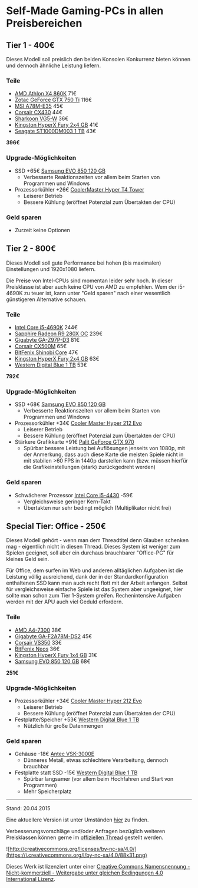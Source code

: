 # Self-Made Gaming-PCs in allen Preisbereichen
## Tier 1 - 400€
Dieses Modell soll preislich den beiden Konsolen Konkurrenz bieten können und dennoch ähnliche Leistung liefern.

### Teile
* [AMD Athlon X4 860K](http://www.mindfactory.de/product_info.php/AMD-Athlon-X4-860K-4x-3-70GHz-So-FM2--BOX_977342.html) 71€
* [Zotac GeForce GTX 750 Ti](http://www.mindfactory.de/product_info.php/2048MB-ZOTAC-GeForce-GTX-750-Ti-Aktiv-PCIe-3-0-x16--Retail-_952353.html) 116€
* [MSI A78M-E35](http://www.mindfactory.de/product_info.php/MSI-A78M-E35-AMD-A78-So-FM2--Dual-Channel-DDR3-mATX-Retail_948832.html) 45€
* [Corsair CX430](http://www.mindfactory.de/product_info.php/430-Watt-Corsair-CX-Series-Non-Modular-80--Bronze_816123.html) 44€
* [Sharkoon VG5-W](http://www.mindfactory.de/product_info.php/Sharkoon-VG5-W-blau-Midi-Tower-ohne-Netzteil-blau_1014839.html) 36€
* [Kingston HyperX Fury 2x4 GB](http://www.mindfactory.de/product_info.php/8GB-HyperX-FURY-blau-DDR3-1600-DIMM-CL10-Dual-Kit_958551.html) 41€
* [Seagate ST1000DM003 1 TB](http://www.mindfactory.de/product_info.php/1000GB-Seagate-Desktop-HDD-ST1000DM003-64MB-3-5Zoll--8-9cm--SATA-6Gb-s_775365.html) 43€

**396€**

### Upgrade-Möglichkeiten
* SSD +65€ [Samsung EVO 850 120 GB](http://www.mindfactory.de/product_info.php/120GB-Samsung-850-Evo-2-5Zoll--6-4cm--SATA-6Gb-s-TLC-Toggle--MZ-75E120B-E_987650.html)
  * Verbesserte Reaktionszeiten vor allem beim Starten von Programmen und Windows
* Prozessorkühler +26€ [CoolerMaster Hyper T4 Tower](http://www.mindfactory.de/product_info.php/CoolerMaster-Hyper-T4-Tower-Kuehler_821796.html)
  * Leiserer Betrieb
  * Bessere Kühlung (eröffnet Potenzial zum Übertakten der CPU)

### Geld sparen
* Zurzeit keine Optionen

## Tier 2 - 800€
Dieses Modell soll gute Performance bei hohen (bis maximalen) Einstellungen und 1920x1080 liefern.

Die Preise von Intel-CPUs sind momentan leider sehr hoch. In dieser Preisklasse ist aber auch keine CPU von AMD zu empfehlen. Wem der i5-4690K zu teuer ist, kann unter "Geld sparen" nach einer wesentlich günstigeren Alternative schauen.

### Teile
* [Intel Core i5-4690K](http://www.mindfactory.de/product_info.php/Intel-Core-i5-4690K-4x-3-50GHz-So-1150-BOX_962954.html) 244€
* [Sapphire Radeon R9 280X OC](http://www.mindfactory.de/product_info.php/3072MB-Sapphire-Radeon-R9-280X-Vapor-X-Tri-X-OC-Aktiv-PCIe-3-0-x16--Lite-_982571.html) 239€
* [Gigabyte GA-Z97P-D3](http://www.mindfactory.de/product_info.php/Gigabyte-GA-Z97P-D3-Intel-Z97-So-1150-Dual-Channel-DDR3-ATX-Retail_961226.html) 81€
* [Corsair CX500M](http://www.mindfactory.de/product_info.php/500-Watt-Corsair-CX-Series-Modular-80--Bronze_826011.html) 65€
* [BitFenix Shinobi Core](http://www.mindfactory.de/product_info.php/BitFenix-Shinobi-Core-USB-3-0-Midi-Tower-ohne-Netzteil-weiss_744298.html) 47€
* [Kingston HyperX Fury 2x4 GB](http://www.mindfactory.de/product_info.php/8GB-HyperX-FURY-blau-DDR3-1600-DIMM-CL10-Dual-Kit_958551.html) 63€
* [Western Digital Blue 1 TB](http://www.mindfactory.de/product_info.php/1000GB-WD-Blue-WD10EZEX-64MB-3-5Zoll--8-9cm--SATA-6Gb-s_806194.html) 53€

**792€**

### Upgrade-Möglichkeiten
* SSD +68€ [Samsung EVO 850 120 GB](http://www.mindfactory.de/product_info.php/120GB-Samsung-850-Evo-2-5Zoll--6-4cm--SATA-6Gb-s-TLC-Toggle--MZ-75E120B-E_987650.html)
  * Verbesserte Reaktionszeiten vor allem beim Starten von Programmen und Windows
* Prozessorkühler +34€ [Cooler Master Hyper 212 Evo](http://www.mindfactory.de/product_info.php/CoolerMaster-Hyper-212-Evo-Tower-Kuehler_777730.html)
  * Leiserer Betrieb
  * Bessere Kühlung (eröffnet Potenzial zum Übertakten der CPU)
* Stärkere Grafikkarte +91€ [Palit GeForce GTX 970](http://www.mindfactory.de/product_info.php/4096MB-Palit-GeForce-GTX-970-Aktiv-PCIe-3-0-x16--Retail-_977469.html)
  * Spürbar bessere Leistung bei Auflösungen jenseits von 1080p, mit der Anmerkung, dass auch diese Karte die meisten Spiele nicht in mit stabilen >60 FPS in 1440p darstellen kann (bzw. müssen hierfür die Grafikeinstellungen (stark) zurückgedreht werden)

### Geld sparen
* Schwächerer Prozessor [Intel Core i5-4430](http://www.mindfactory.de/product_info.php/Intel-Core-i5-4430-4x-3-00GHz-So-1150-BOX_854452.html) -59€
  * Vergleichsweise geringer Kern-Takt
  * Übertakten nur sehr bedingt möglich (Multiplikator nicht frei)

## Special Tier: Office - 250€
Dieses Modell gehört - wenn man dem Threadtitel denn Glauben schenken mag - eigentlich nicht in diesen Thread. Dieses System ist weniger zum Spielen geeignet, soll aber ein durchaus brauchbarer "Office-PC" für kleines Geld sein.

Für Office, dem surfen im Web und anderen alltäglichen Aufgaben ist die Leistung völlig ausreichend, dank der in der Standardkonfiguration enthaltenen SSD kann man auch recht flott mit der Arbeit anfangen. Selbst für vergleichsweise einfache Spiele ist das System aber ungeeignet, hier sollte man schon zum Tier 1-System greifen. Rechenintensive Aufgaben werden mit der APU auch viel Geduld erfordern.

### Teile
* [AMD A4-7300](http://www.mindfactory.de/product_info.php/AMD-A4-Series-A4-7300-2x-3-80GHz-So-FM2-BOX_976665.html) 38€
* [Gigabyte GA-F2A78M-DS2](http://www.mindfactory.de/product_info.php/Gigabyte-GA-F2A78M-DS2-AMD-A78-So-FM2--Dual-Channel-DDR3-mATX-Retail_949993.html) 45€
* [Corsair VS350](http://www.mindfactory.de/product_info.php/350-Watt-Corsair-VS-Series-VS350-Non-Modular_974787.html) 33€
* [BitFenix Neos](http://www.mindfactory.de/product_info.php/BitFenix-Neos-Midi-Tower-ohne-Netzteil-schwarz-silber_966514.html) 36€
* [Kingston HyperX Fury 1x4 GB](http://www.mindfactory.de/product_info.php/4GB-HyperX-FURY-blau-DDR3-1600-DIMM-CL10-Single_958549.html) 31€
* [Samsung EVO 850 120 GB](http://www.mindfactory.de/product_info.php/120GB-Samsung-850-Evo-2-5Zoll--6-4cm--SATA-6Gb-s-TLC-Toggle--MZ-75E120B-E_987650.html) 68€

**251€**

### Upgrade-Möglichkeiten
* Prozessorkühler +34€ [Cooler Master Hyper 212 Evo](http://www.mindfactory.de/product_info.php/CoolerMaster-Hyper-212-Evo-Tower-Kuehler_777730.html)
  * Leiserer Betrieb
  * Bessere Kühlung (eröffnet Potenzial zum Übertakten der CPU)
* Festplatte/Speicher +53€ [Western Digital Blue 1 TB](http://www.mindfactory.de/product_info.php/1000GB-WD-Blue-WD10EZEX-64MB-3-5Zoll--8-9cm--SATA-6Gb-s_806194.html)
  * Nützlich für große Datenmengen

### Geld sparen
* Gehäuse -18€ [Antec VSK-3000E](http://www.mindfactory.de/product_info.php/Antec-VSK-3000E-Midi-Tower-ohne-Netzteil-schwarz_827323.html)
  * Dünneres Metall, etwas schlechtere Verarbeitung, dennoch brauchbar
* Festplatte statt SSD -15€ [Western Digital Blue 1 TB](http://www.mindfactory.de/product_info.php/1000GB-WD-Blue-WD10EZEX-64MB-3-5Zoll--8-9cm--SATA-6Gb-s_806194.html)
  * Spürbar langsamer (vor allem beim Hochfahren und Start von Programmen)
  * Mehr Speicherplatz

---

Stand: 20.04.2015

Eine aktuellere Version ist unter Umständen [hier](https://github.com/medeman/forum-posts/blob/master/posts/gaming-pc-guide.md) zu finden.

Verbesserungsvorschläge und/oder Anfragen bezüglich weiteren Preisklassen können gerne im [offiziellen Thread](http://www.forumla.de/f-pc-kaufberatung-131/t-self-made-gaming-pcs-in-allen-preisbereichen-223260) gestellt werden.

![http://creativecommons.org/licenses/by-nc-sa/4.0/](https://i.creativecommons.org/l/by-nc-sa/4.0/88x31.png)

Dieses Werk ist lizenziert unter einer [Creative Commons Namensnennung - Nicht-kommerziell - Weitergabe unter gleichen Bedingungen 4.0 International Lizenz](http://creativecommons.org/licenses/by-nc-sa/4.0/).
